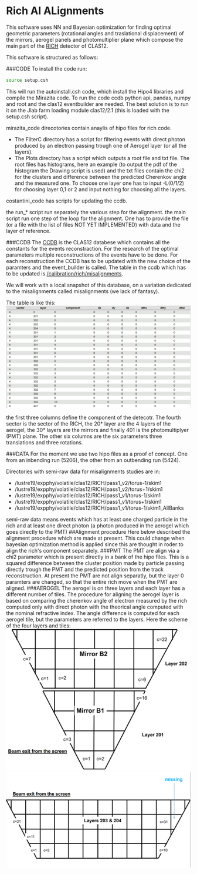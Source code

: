 # Rich AI ALignments

This software uses NN and Bayesian optimization for finding optimal geometric parameters (rotational angles and traslational displacement) of the
mirrors, aerogel panels and photomultiplier plane which compose the main part of the [RICH](https://clasweb.jlab.org/wiki/index.php/Clas12_RICH) detector of CLAS12.

This software is structured as follows:

###CODE
To install the code run:
```bash
source setup.csh
```
This will run the autoinstall.csh code, which install the Hipo4 libraries and compile the Mirazita code.
To run the code ccdb python api, pandas, numpy and root and the clas12 eventbuilder are needed. The best solution is to run it on the Jlab farm loading module clas12/2.1 (this is loaded with the setup.csh script).

mirazita_code direcotories contain anaylis of hipo files for rich code. 
- The FilterC directory has a script for filtering events with direct photon produced by an electron passing trough  one of Aerogel layer (or all the layers).
- The Plots directory has a script which outputs a root file and txt file. The root files has histograms, here an example (to output the pdf of the histogram the Drawing script is used) and the txt files contain the chi2 for the clusters and difference between the predicted Cherenkov angle and the measured one.
To choose one layer one has to input -L(0/1/2) for choosing layer 0,1 or 2 and input nothing for choosing all the layers.

costantini_code has scripts for updating the ccdb.

the run_* script run separately the various step for the alignment.
the main script run one step of the loop for the alignment. One has to provide the file (or a file with the list of files NOT YET IMPLEMENTED) with data and the layer of reference.

###CCDB
The [CCDB](https://clasweb.jlab.org/wiki/index.php/CLAS12_Constants_Database) is the CLAS12 databese which contains all the constants for the events reconstraction.
For the research of the optimal parameters multiple reconstructions of the events have to be done. For each reconstruction the CCDB has to be updated with the new choice of the paramters and the event_builder is called. 
The table in the ccdb which has to be updated is [/calibration/rich/misalignments](https://clasweb.jlab.org/cgi-bin/ccdb/versions?table=/calibration/rich/misalignments).

We will work with a local snapshot of this database, on a variation dedicated to the misalignments called misalignments (we lack of fantasy). 

The table is like this:
![Misalignments table](/fig/ccdb.png)

the first three columns define the component of the detecotr. The fourth sector is the sector of the RICH, the 20* layer are the 4 layers of the aerogel, the 30* layers are the mirrors and finally 401 is the photomultiplyer (PMT) plane.
The other six columns are the six parameters three translations and three rotations.

###DATA
For the moment we use two hipo files as a proof of concept. One from an inbending run (5206), the other from an outbending run (5424).

Directories with semi-raw data for misalignments studies are in:
* /lustre19/expphy/volatile/clas12/RICH/pass1_v2/torus-1/skim1
* /lustre19/expphy/volatile/clas12/RICH/pass1_v2/torus+1/skim1
* /lustre19/expphy/volatile/clas12/RICH/pass1_v1/torus-1/skim1
* /lustre19/expphy/volatile/clas12/RICH/pass1_v1/torus+1/skim1
* /lustre19/expphy/volatile/clas12/RICH/pass1_v1/torus-1/skim1_AllBanks

semi-raw data means events which has at least one charged particle in the rich and at least one direct photon (a photon produced in the aerogel which goes directly to the PMT) 
##Alignment procedure
Here below described the alignment procedure which are made at present. This could change when bayesian optimization method is applied since this are thought in roder to align the rich's component separately.
###PMT
The PMT are align via a chi2 parameter which is present directly in a bank of the hipo files. This is a squared difference between the cluster position made by particle passing directly trough the PMT and the predicted position from the track reconstruction. 
At present the PMT are not align separatly, but the layer 0 paramters are changed, so that the entire rich move when the PMT are aligned. 
###AEROGEL
The aerogel is on three layers and each layer has a different number of tiles. 
The procedure for aligning the aerogel layer is based on comparing the cherenkov angle of electron measured by the rich computed only with direct photon with the theorical angle computed with the nominal refractive index. The angle difference is computed for each aerogel tile, but the parameters are referred to the layers.
Here the scheme of the four layers and tiles: 
![Layer 201-202](/fig/layer201-202.png)
![Layer 203-204](/fig/layer203-204.png)

